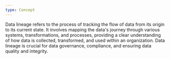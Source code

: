 ```yaml
---
type: Concept
---
```


Data lineage refers to the process of tracking the flow of data from its origin to its current state. It involves mapping the data's journey through various systems, transformations, and processes, providing a clear understanding of how data is collected, transformed, and used within an organization. Data lineage is crucial for data governance, compliance, and ensuring data quality and integrity.